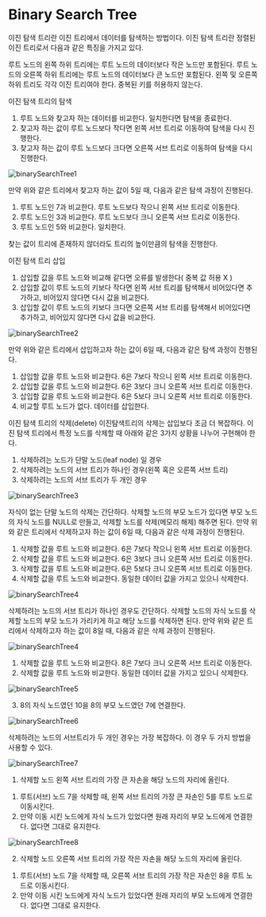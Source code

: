 # Binary Search Tree

이진 탐색 트리란 이진 트리에서 데이터를 탐색하는 방법이다.
이진 탐색 트리란 정렬된 이진 트리로서 다음과 같은 특징을 가지고 있다.

루트 노드의 왼쪽 하위 트리에는 루트 노드의 데이터보다 작은 노드만 포함된다.
루트 노드의 오른쪽 하위 트리에는 루트 노드의 데이터보다 큰 노드만 포함된다.
왼쪽 및 오른쪽 하위 트리도 각각 이진 트리여야 한다.
중복된 키를 허용하지 않는다.


이진 탐색 트리의 탐색
1. 루트 노드와 찾고자 하는 데이터를 비교한다. 일치한다면 탐색을 종료한다.
2. 찾고자 하는 값이 루트 노드보다 작다면 왼쪽 서브 트리로 이동하여 탐색을 다시 진행한다.
3. 찾고자 하는 값이 루트 노드보다 크다면 오른쪽 서브 트리로 이동하여 탐색을 다시 진행한다.



![binarySearchTree1](./images/binarySearchTree1-min.JPG)



만약 위와 같은 트리에서 찾고자 하는 값이 5일 때, 다음과 같은 탐색 과정이 진행된다.
1. 루트 노드인 7과 비교한다. 루트 노드보다 작으니 왼쪽 서브 트리로 이동한다.
2. 루트 노드인 3과 비교한다. 루트 노드보다 크니 오른쪽 서브 트리로 이동한다.
3. 루트 노드인 5와 비교한다. 일치한다.

찾는 값이 트리에 존재하지 않더라도 트리의 높이만큼의 탐색을 진행한다.


이진 탐색 트리 삽입
1. 삽입할 값을 루트 노드와 비교해 같다면 오류를 발생한다( 중복 값 허용 X )
2. 삽입할 값이 루트 노드의 키보다 작다면 왼쪽 서브 트리를 탐색해서 비어있다면 추가하고, 비어있지 않다면 다시 값을 비교한다.
3. 삽입할 값이 루트 노드의 키보다 크다면 오른쪽 서브 트리를 탐색해서 비어있다면 추가하고, 비어있지 않다면 다시 값을 비교한다.



![binarySearchTree2](./images/binarySearchTree2-min.JPG)



만약 위와 같은 트리에서 삽입하고자 하는 값이 6일 때, 다음과 같은 탐색 과정이 진행된다.
1. 삽입할 값을 루트 노드와 비교한다. 6은 7보다 작으니 왼쪽 서브 트리로 이동한다.
2. 삽입할 값을 루트 노드와 비교한다. 6은 3보다 크니 오른쪽 서브 트리로 이동한다.
3. 삽입할 값을 루트 노드와 비교한다. 6은 5보다 크니 오른쪽 서브 트리로 이동한다.
4. 비교할 루트 노드가 없다. 데이터를 삽입한다.




이진 탐색 트리의 삭제(delete)
이진탐색트리의 삭제는 삽입보다 조금 더 복잡하다. 이진 탐색 트리에서 특정 노드를 삭제할 때 아래와 같은 3가지 상황을 나누어 구현해야 한다.

1. 삭제하려는 노드가 단말 노드(leaf node) 일 경우
2. 삭제하려는 노드의 서브 트리가 하나인 경우(왼쪽 혹은 오른쪽 서브 트리)
3. 삭제하려는 노드의 서브 트리가 두 개인 경우



![binarySearchTree3](./images/binarySearchTree3-min.JPG)



자식이 없는 단말 노드의 삭제는 간단하다. 삭제할 노드의 부모 노드가 있다면 부모 노드의 자식 노드를 NULL로 만들고, 삭제할 노드를 삭제(메모리 해제) 해주면 된다.
만약 위와 같은 트리에서 삭제하고자 하는 값이 6일 때, 다음과 같은 삭제 과정이 진행된다.
1. 삭제할 값을 루트 노드와 비교한다. 6은 7보다 작으니 왼쪽 서브 트리로 이동한다.
2. 삭제할 값을 루트 노드와 비교한다. 6은 3보다 크니 오른쪽 서브 트리로 이동한다.
3. 삭제할 값을 루트 노드와 비교한다. 6은 5보다 크니 오른쪽 서브 트리로 이동한다.
4. 삭제할 값을 루트 노드와 비교한다. 동일한 데이터 값을 가지고 있으니 삭제한다.



![binarySearchTree4](./images/binarySearchTree4-min.JPG)



삭제하려는 노드의 서브 트리가 하나인 경우도 간단하다. 삭제할 노드의 자식 노드를 삭제할 노드의 부모 노드가 가리키게 하고 해당 노드를 삭제하면 된다.
만약 위와 같은 트리에서 삭제하고자 하는 값이 8일 때, 다음과 같은 삭제 과정이 진행된다.



![binarySearchTree4](./images/binarySearchTree3-min.JPG)



1. 삭제할 값을 루트 노드와 비교한다. 8은 7보다 크니 오른쪽 서브 트리로 이동한다.
2. 삭제할 값을 루트 노드와 비교한다. 동일한 데이터 값을 가지고 있으니 삭제한다.



![binarySearchTree5](./images/binarySearchTree5-min.JPG)



3. 8의 자식 노드였던 10을 8의 부모 노드였던 7에 연결한다.



![binarySearchTree6](./images/binarySearchTree6-min.JPG)



삭제하려는 노드의 서브트리가 두 개인 경우는 가장 복잡하다. 이 경우 두 가지 방법을 사용할 수 있다.



![binarySearchTree7](./images/binarySearchTree7-min.JPG)



1) 삭제할 노드 왼쪽 서브 트리의 가장 큰 자손을 해당 노드의 자리에 올린다.
1. 루트(서브) 노드 7을 삭제할 때, 왼쪽 서브 트리의 가장 큰 자손인 5를 루트 노드로 이동시킨다.
2. 만약 이동 시킨 노드에게 자식 노드가 있었다면 원래 자리의 부모 노드에게 연결한다. 없다면 그대로 유지한다.



![binarySearchTree8](./images/binarySearchTree8-min.JPG)



2) 삭제할 노드 오른쪽 서브 트리의 가장 작은 자손을 해당 노드의 자리에 올린다.
1. 루트(서브) 노드 7을 삭제할 때, 오른쪽 서브 트리의 가장 작은 자손인 8을 루트 노드로 이동시킨다.
2. 만약 이동 시킨 노드에게 자식 노드가 있었다면 원래 자리의 부모 노드에게 연결한다. 없다면 그대로 유지한다.